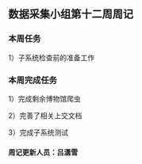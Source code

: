 ## 数据采集小组第十二周周记

### 本周任务

1）子系统检查前的准备工作

### 本周完成任务

1）完成剩余博物馆爬虫

2）完善了相关上交文档

3）完成子系统测试

#### 周记更新人员：吕潇雪
